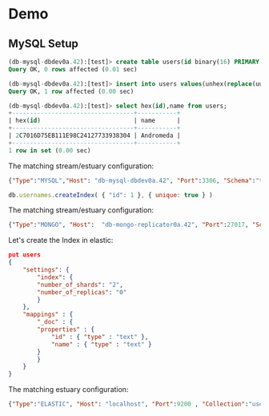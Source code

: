 # Demo

## MySQL Setup

```sql
(db-mysql-dbdev0a.42):[test]> create table users(id binary(16) PRIMARY KEY, name varchar(200));
Query OK, 0 rows affected (0.01 sec)

(db-mysql-dbdev0a.42):[test]> insert into users values(unhex(replace(uuid(),'-','')), 'Andromeda');
Query OK, 1 row affected (0.00 sec)

(db-mysql-dbdev0a.42):[test]> select hex(id),name from users;
+----------------------------------+-----------+
| hex(id)                          | name      |
+----------------------------------+-----------+
| 2C7016D75EB111E98C24127733938304 | Andromeda |
+----------------------------------+-----------+
1 row in set (0.00 sec)
```

The matching stream/estuary configuration:
```json
{"Type":"MYSQL","Host": "db-mysql-dbdev0a.42", "Port":3306, "Schema":"test","Collection":"users"}
```


```js
db.usernames.createIndex( { "id": 1 }, { unique: true } )
```

The matching stream/estuary configuration:
```json
{"Type":"MONGO", "Host":  "db-mongo-replicator0a.42", "Port":27017, "Schema":"testings", "Collection":"usernames"}
```

Let's create the Index in elastic:  
```json
put users
{
    "settings": {
        "index": {
        "number_of_shards": "2",
        "number_of_replicas": "0"
        }
    },
    "mappings" : {
        "_doc" : {
        "properties" : {
            "id" : { "type" : "text" },
            "name" : { "type" : "text" }
        }
        }
    }
}
```

The matching estuary configuration:
```json
{"Type":"ELASTIC", "Host": "localhost", "Port":9200 , "Collection":"users"}
```